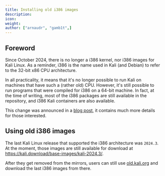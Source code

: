 ```yaml
---
title: Installing old i386 images
description:
icon:
weight:
author: ["arnaudr", "gamb1t",]
---
```


## Foreword

Since October 2024, there is no longer a i386 kernel, nor i386 images for Kali Linux. As a reminder, i386 is the name used in Kali (and Debian) to refer to the 32-bit x86 CPU architecture.

In all practicality, it means that it's no longer possible to run Kali on machines that have such a (rather old) CPU. However, it's still possible to run programs that were compiled for i386 on a 64-bit machine. In fact, at the time of writing, most of the i386 packages are still available in the repository, and i386 Kali containers are also available.

This change was announced in a [blog post](/blog/end-of-i386-kernel-and-images/), it contains much more details for those interested.

## Using old i386 images

The last Kali Linux release that supported the i386 architecture was `2024.3`. At the moment, those images are still available for download at <https://kali.download/base-images/kali-2024.3/>.

After they get removed from the mirrors, users can still use [old.kali.org](https://old.kali.org/kali-images/kali-2024.3/) and download the last i386 images from there.
